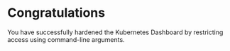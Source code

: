 # Congratulations

You have successfully hardened the Kubernetes Dashboard by restricting access using command-line arguments.
